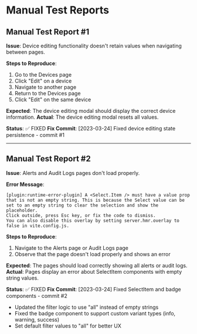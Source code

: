 # Manual Test Reports

## Manual Test Report #1
**Issue**: Device editing functionality doesn't retain values when navigating between pages.

**Steps to Reproduce**:
1. Go to the Devices page
2. Click "Edit" on a device 
3. Navigate to another page
4. Return to the Devices page
5. Click "Edit" on the same device

**Expected**: The device editing modal should display the correct device information.
**Actual**: The device editing modal resets all values.

**Status**: ✅ FIXED
**Fix Commit**: [2023-03-24] Fixed device editing state persistence - commit #1

---

## Manual Test Report #2
**Issue**: Alerts and Audit Logs pages don't load properly.

**Error Message**:
```
[plugin:runtime-error-plugin] A <Select.Item /> must have a value prop that is not an empty string. This is because the Select value can be set to an empty string to clear the selection and show the placeholder.
Click outside, press Esc key, or fix the code to dismiss.
You can also disable this overlay by setting server.hmr.overlay to false in vite.config.js.
```

**Steps to Reproduce**:
1. Navigate to the Alerts page or Audit Logs page
2. Observe that the page doesn't load properly and shows an error

**Expected**: The pages should load correctly showing all alerts or audit logs.
**Actual**: Pages display an error about SelectItem components with empty string values.

**Status**: ✅ FIXED
**Fix Commit**: [2023-03-24] Fixed SelectItem and badge components - commit #2

- Updated the filter logic to use "all" instead of empty strings
- Fixed the badge component to support custom variant types (info, warning, success)
- Set default filter values to "all" for better UX